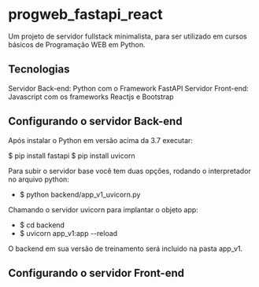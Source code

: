 # progweb_fastapi_react
Um projeto de servidor fullstack minimalista, para ser utilizado em cursos básicos de Programação WEB em Python. 

## Tecnologias 
Servidor Back-end: Python com o Framework FastAPI
Servidor Front-end: Javascript com os frameworks Reactjs e Bootstrap

## Configurando o servidor Back-end

Após instalar o Python em versão acima da 3.7 executar:

$ pip install fastapi
$ pip install uvicorn

Para subir o servidor base você tem duas opções, rodando o interpretador no arquivo python:
- $ python backend/app_v1_uvicorn.py

Chamando o servidor uvicorn para implantar o objeto app:
- $ cd backend 
- $ uvicorn app_v1:app --reload

O backend em sua versão de treinamento será incluido na pasta app_v1.

## Configurando o servidor Front-end